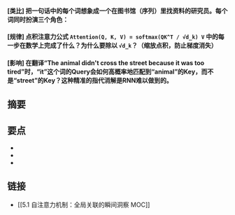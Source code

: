 #### [类比] 把一句话中的每个词想象成一个在图书馆（序列）里找资料的研究员。每个词同时扮演三个角色：


#### [规律] 点积注意力公式 `Attention(Q, K, V) = softmax(QK^T / √d_k) V` 中的每一步在数学上完成了什么？为什么要除以 `√d_k`？（缩放点积，防止梯度消失）


#### [影响] 在翻译“The animal didn't cross the street because it was too tired”时，“it”这个词的Query会如何高概率地匹配到“animal”的Key，而不是“street”的Key？这种精准的指代消解是RNN难以做到的。


## 摘要


## 要点

- 
- 
- 

## 链接

- [[5.1 自注意力机制：全局关联的瞬间洞察 MOC]]

